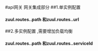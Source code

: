 #api网关 网关集成部分
##1.单实例配置
####   zuul.routes.<route>.path 和zuul.routes.<route>.url
##2.多实例配置 ,需要增加负载均衡  
####   zuul.routes.<route>.path 和zuul.routes.<route>.serviceId
